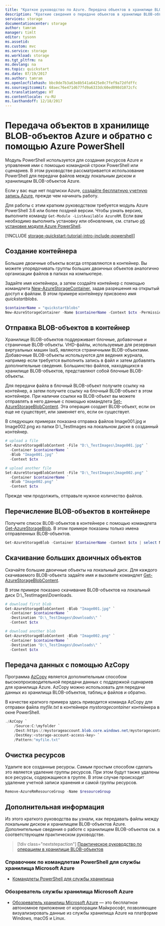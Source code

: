 ```yaml
---
title: "Краткое руководство по Azure. Передача объектов в хранилище BLOB-объектов Azure и обратно с помощью Azure PowerShell | Документы Майкрософт"
description: "Краткие сведения о передаче объектов в хранилище BLOB-объектов Azure и обратно с помощью Azure PowerShell"
services: storage
documentationcenter: storage
author: tamram
manager: timlt
editor: tysonn
ms.assetid: 
ms.custom: mvc
ms.service: storage
ms.workload: storage
ms.tgt_pltfrm: na
ms.devlang: na
ms.topic: quickstart
ms.date: 07/19/2017
ms.author: tamram
ms.openlocfilehash: bbc0de7b3a63e8b541a6425e0c7fef9a72dfdffc
ms.sourcegitcommit: 68aec76e471d677fd9a6333dc60ed098d1072cfc
ms.translationtype: HT
ms.contentlocale: ru-RU
ms.lasthandoff: 12/18/2017
---
```

# <a name="transfer-objects-tofrom-azure-blob-storage-using-azure-powershell"></a>Передача объектов в хранилище BLOB-объектов Azure и обратно с помощью Azure PowerShell

Модуль PowerShell используется для создания ресурсов Azure и управления ими с помощью командной строки PowerShell или сценариев. В этом руководстве рассматривается использование PowerShell для передачи файлов между локальным диском и хранилищем BLOB-объектов Azure.

Если у вас еще нет подписки Azure, [создайте бесплатную учетную запись Azure](https://azure.microsoft.com/free/?WT.mc_id=A261C142F), прежде чем начинать работу.

Для работы с этим кратким руководством требуется модуль Azure PowerShell 3.6 или более поздней версии. Чтобы узнать версию, выполните команду `Get-Module -ListAvailable AzureRM`. Если вам необходимо выполнить установку или обновление, см. статью [об установке модуля Azure PowerShell](/powershell/azure/install-azurerm-ps).

[!INCLUDE [storage-quickstart-tutorial-intro-include-powershell](../../../includes/storage-quickstart-tutorial-intro-include-powershell.md)]

## <a name="create-a-container"></a>Создание контейнера

Большие двоичные объекты всегда отправляются в контейнер. Вы можете упорядочивать группы больших двоичных объектов аналогично организации файлов в папках на компьютере.

Задайте имя контейнера, а затем создайте контейнер с помощью командлета [New-AzureStorageContainer](/powershell/module/azure.storage/new-azurestoragecontainer), задав разрешения на открытый доступ к файлам. В этом примере контейнеру присвоено имя *quickstartblobs*.

```powershell
$containerName = "quickstartblobs"
New-AzureStorageContainer -Name $containerName -Context $ctx -Permission blob
```

## <a name="upload-blobs-to-the-container"></a>Отправка BLOB-объектов в контейнер

Хранилище BLOB-объектов поддерживает блочные, добавочные и страничные BLOB-объекты. VHD-файлы, используемые для резервных виртуальных машин IaaS, являются страничными BLOB-объектами. Добавочные BLOB-объекты используются для ведения журнала, например если требуется выполнить запись в файл и затем добавлять дополнительные сведения. Большинство файлов, находящихся в хранилище BLOB-объектов, представляют собой блочные BLOB-объекты. 

Для передачи файла в блочный BLOB-объект получите ссылку на контейнер, а затем получите ссылку на блочный BLOB-объект в этом контейнере. При наличии ссылки на BLOB-объект вы можете отправлять в него данные с помощью командлета [Set-AzureStorageBlobContent](/powershell/module/azure.storage/set-azurestorageblobcontent). Эта операция создает BLOB-объект, если он еще не существует, или заменяет его, если он существует.

В следующих примерах показана отправка файлов Image001.jpg и Image002.png из папки D:\\_TestImages на локальном диске в созданный контейнер.

```powershell
# upload a file
Set-AzureStorageBlobContent -File "D:\_TestImages\Image001.jpg" `
  -Container $containerName `
  -Blob "Image001.jpg" `
  -Context $ctx 

# upload another file
Set-AzureStorageBlobContent -File "D:\_TestImages\Image002.png" `
  -Container $containerName `
  -Blob "Image002.png" `
  -Context $ctx
```

Прежде чем продолжить, отправьте нужное количество файлов.

## <a name="list-the-blobs-in-a-container"></a>Перечисление BLOB-объектов в контейнере

Получите список BLOB-объектов в контейнере с помощью командлета [Get-AzureStorageBlob](/powershell/module/azure.storage/get-azurestorageblob). В этом примере показаны только имена отправленных BLOB-объектов.

```powershell
Get-AzureStorageBlob -Container $ContainerName -Context $ctx | select Name 
```

## <a name="download-blobs"></a>Скачивание больших двоичных объектов

Скачайте большие двоичные объекты на локальный диск. Для каждого скачиваемого BLOB-объекта задайте имя и вызовите командлет [Get-AzureStorageBlobContent](/powershell/module/azure.storage/get-azurestorageblobcontent).

В этом примере показано скачивание BLOB-объектов на локальный диск D:\\_TestImages\Downloads. 

```powershell
# download first blob
Get-AzureStorageBlobContent -Blob "Image001.jpg" `
  -Container $containerName `
  -Destination "D:\_TestImages\Downloads\" `
  -Context $ctx 

# download another blob
Get-AzureStorageBlobContent -Blob "Image002.png" `
  -Container $containerName `
  -Destination "D:\_TestImages\Downloads\" `
  -Context $ctx 
```

## <a name="data-transfer-with-azcopy"></a>Передача данных с помощью AzCopy

Программа [AzCopy](../common/storage-use-azcopy.md?toc=%2fazure%2fstorage%2fblobs%2ftoc.json) является дополнительным способом высокопроизводительной передачи данных с поддержкой сценариев для хранилища Azure. AzCopy можно использовать для передачи данных из хранилища BLOB-объектов, таблиц и файлов и обратно.

В качестве краткого примера здесь приводится команда AzCopy для отправки файла *myfile.txt* в контейнере *mystoragecontainer* контейнера в окне PowerShell.

```PowerShell
./AzCopy `
    /Source:C:\myfolder `
    /Dest:https://mystorageaccount.blob.core.windows.net/mystoragecontainer `
    /DestKey:<storage-account-access-key> `
    /Pattern:"myfile.txt"
```

## <a name="clean-up-resources"></a>Очистка ресурсов

Удалите все созданные ресурсы. Самым простым способом сделать это является удаление группы ресурсов. При этом будут также удалены все ресурсы, содержащиеся в группе. В этом случае происходит удаление учетной записи хранения и самой группы ресурсов.

```powershell
Remove-AzureRmResourceGroup -Name $resourceGroup
```

## <a name="next-steps"></a>Дополнительная информация

Из этого краткого руководства вы узнали, как передавать файлы между локальным диском и хранилищем BLOB-объектов Azure. Дополнительные сведения о работе с хранилищем BLOB-объектов см. в соответствующем практическом руководстве.

> [!div class="nextstepaction"]
> [Практическое руководство по операциям в хранилище BLOB-объектов](storage-how-to-use-blobs-powershell.md)

### <a name="microsoft-azure-powershell-storage-cmdlets-reference"></a>Справочник по командлетам PowerShell для службы хранилища Microsoft Azure
* [Командлеты PowerShell для службы хранилища](/powershell/module/azurerm.storage#storage)

### <a name="microsoft-azure-storage-explorer"></a>Обозреватель службы хранилища Microsoft Azure
* [Обозреватель хранилищ Microsoft Azure](../../vs-azure-tools-storage-manage-with-storage-explorer.md?toc=%2fazure%2fstorage%2fblobs%2ftoc.json) — это бесплатное автономное приложение от корпорации Майкрософт, позволяющее визуализировать данные из службы хранилища Azure на платформе Windows, macOS и Linux.